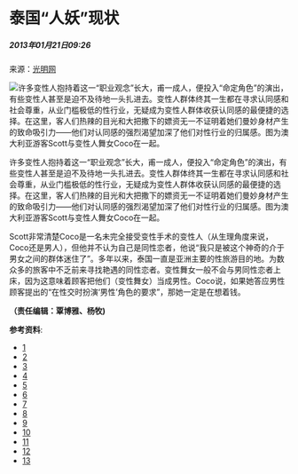 # 泰国“人妖”现状

##### 2013年01月21日09:26  
来源：[光明网](http://www.gmw.cn/)  

![许多变性人抱持着这一“职业观念”长大，甫一成人，便投入“命定角色”的演出，有些变性人甚至是迫不及待地一头扎进去。变性人群体终其一生都在寻求认同感和社会尊重，从业门槛极低的性行业，无疑成为变性人群体收获认同感的最便捷的选择。在这里，客人们热辣的目光和大把撒下的嫖资无一不证明着她们曼妙身材产生的致命吸引力——他们对认同感的强烈渴望加深了他们对性行业的归属感。图为澳大利亚游客Scott与变性人舞女Coco在一起。](http://www.people.com.cn/mediafile/pic/20130121/32/3820321363704224104.jpg)

许多变性人抱持着这一“职业观念”长大，甫一成人，便投入“命定角色”的演出，有些变性人甚至是迫不及待地一头扎进去。变性人群体终其一生都在寻求认同感和社会尊重，从业门槛极低的性行业，无疑成为变性人群体收获认同感的最便捷的选择。在这里，客人们热辣的目光和大把撒下的嫖资无一不证明着她们曼妙身材产生的致命吸引力——他们对认同感的强烈渴望加深了他们对性行业的归属感。图为澳大利亚游客Scott与变性人舞女Coco在一起。

Scott非常清楚Coco是一名未完全接受变性手术的变性人（从生理角度来说，Coco还是男人），但他并不认为自己是同性恋者，他说“我只是被这个神奇的介于男女之间的群体迷住了”。多年以来，泰国一直是亚洲主要的性旅游目的地。为数众多的旅客中不乏前来寻找艳遇的同性恋者。变性舞女一般不会与男同性恋者上床，因为这意味着顾客把他们（变性舞女）当成男性。Coco说，如果她答应男性顾客提出的“在性交时扮演‘男性’角色的要求”，那她一定是在想着钱。

__（责任编辑：覃博雅、杨牧)__

**参考资料**:
- [1](/n/2013/0121/c1002-20269165.html)
- [2](/n/2013/0121/c1002-20269165-2.html)
- [3](/n/2013/0121/c1002-20269165-3.html)
- [4](/n/2013/0121/c1002-20269165-4.html)
- [5](/n/2013/0121/c1002-20269165-5.html)
- [6](/n/2013/0121/c1002-20269165-6.html)
- [7](/n/2013/0121/c1002-20269165-7.html)
- [8](/n/2013/0121/c1002-20269165-8.html)
- [9](/n/2013/0121/c1002-20269165-9.html)
- [10](/n/2013/0121/c1002-20269165-10.html)
- [11](/n/2013/0121/c1002-20269165-11.html)
- [12](/n/2013/0121/c1002-20269165-12.html)
- [13](/n/2013/0121/c1002-20269165-13.html)